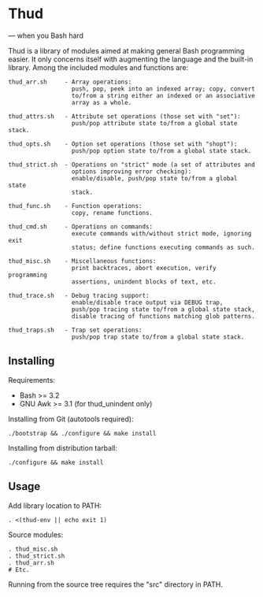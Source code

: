 Thud
====
— when you Bash hard

Thud is a library of modules aimed at making general Bash programming easier.
It only concerns itself with augmenting the language and the built-in library.
Among the included modules and functions are:

    thud_arr.sh     - Array operations:
                      push, pop, peek into an indexed array; copy, convert
                      to/from a string either an indexed or an associative
                      array as a whole.
    
    thud_attrs.sh   - Attribute set operations (those set with "set"):
                      push/pop attribute state to/from a global state stack.

    thud_opts.sh    - Option set operations (those set with "shopt"):
                      push/pop option state to/from a global state stack.

    thud_strict.sh  - Operations on "strict" mode (a set of attributes and
                      options improving error checking):
                      enable/disable, push/pop state to/from a global state
                      stack.

    thud_func.sh    - Function operations:
                      copy, rename functions.

    thud_cmd.sh     - Operations on commands:
                      execute commands with/without strict mode, ignoring exit
                      status; define functions executing commands as such.

    thud_misc.sh    - Miscellaneous functions:
                      print backtraces, abort execution, verify programming
                      assertions, unindent blocks of text, etc.

    thud_trace.sh   - Debug tracing support:
                      enable/disable trace output via DEBUG trap,
                      push/pop tracing state to/from a global state stack,
                      disable tracing of functions matching glob patterns.

    thud_traps.sh   - Trap set operations:
                      push/pop trap state to/from a global state stack.

Installing
----------

Requirements:

* Bash >= 3.2
* GNU Awk >= 3.1 (for thud_unindent only)

Installing from Git (autotools required):

    ./bootstrap && ./configure && make install

Installing from distribution tarball:

    ./configure && make install

Usage
-----

Add library location to PATH:

    . <(thud-env || echo exit 1)

Source modules:

    . thud_misc.sh
    . thud_strict.sh
    . thud_arr.sh
    # Etc.

Running from the source tree requires the "src" directory in PATH.

